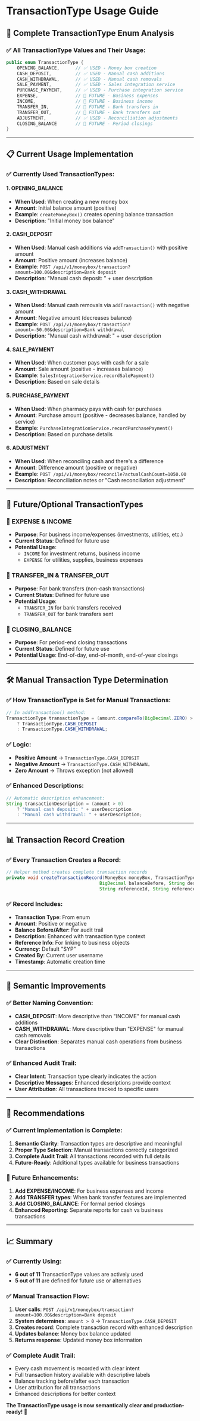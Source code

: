 # TransactionType Usage Guide

## 🎯 **Complete TransactionType Enum Analysis**

### **✅ All TransactionType Values and Their Usage:**

```java
public enum TransactionType {
    OPENING_BALANCE,      // ✅ USED - Money box creation
    CASH_DEPOSIT,         // ✅ USED - Manual cash additions
    CASH_WITHDRAWAL,      // ✅ USED - Manual cash removals
    SALE_PAYMENT,         // ✅ USED - Sales integration service
    PURCHASE_PAYMENT,     // ✅ USED - Purchase integration service
    EXPENSE,              // 🔄 FUTURE - Business expenses
    INCOME,               // 🔄 FUTURE - Business income
    TRANSFER_IN,          // 🔄 FUTURE - Bank transfers in
    TRANSFER_OUT,         // 🔄 FUTURE - Bank transfers out
    ADJUSTMENT,           // ✅ USED - Reconciliation adjustments
    CLOSING_BALANCE       // 🔄 FUTURE - Period closings
}
```

---

## 📋 **Current Usage Implementation**

### **✅ Currently Used TransactionTypes:**

#### **1. OPENING_BALANCE**
- **When Used**: When creating a new money box
- **Amount**: Initial balance amount (positive)
- **Example**: `createMoneyBox()` creates opening balance transaction
- **Description**: "Initial money box balance"

#### **2. CASH_DEPOSIT**
- **When Used**: Manual cash additions via `addTransaction()` with positive amount
- **Amount**: Positive amount (increases balance)
- **Example**: `POST /api/v1/moneybox/transaction?amount=100.00&description=Bank deposit`
- **Description**: "Manual cash deposit: " + user description

#### **3. CASH_WITHDRAWAL**
- **When Used**: Manual cash removals via `addTransaction()` with negative amount
- **Amount**: Negative amount (decreases balance)
- **Example**: `POST /api/v1/moneybox/transaction?amount=-50.00&description=Bank withdrawal`
- **Description**: "Manual cash withdrawal: " + user description

#### **4. SALE_PAYMENT**
- **When Used**: When customer pays with cash for a sale
- **Amount**: Sale amount (positive - increases balance)
- **Example**: `SalesIntegrationService.recordSalePayment()`
- **Description**: Based on sale details

#### **5. PURCHASE_PAYMENT**
- **When Used**: When pharmacy pays with cash for purchases
- **Amount**: Purchase amount (positive - decreases balance, handled by service)
- **Example**: `PurchaseIntegrationService.recordPurchasePayment()`
- **Description**: Based on purchase details

#### **6. ADJUSTMENT**
- **When Used**: When reconciling cash and there's a difference
- **Amount**: Difference amount (positive or negative)
- **Example**: `POST /api/v1/moneybox/reconcile?actualCashCount=1050.00`
- **Description**: Reconciliation notes or "Cash reconciliation adjustment"

---

## 🔄 **Future/Optional TransactionTypes**

### **🔄 EXPENSE & INCOME**
- **Purpose**: For business income/expenses (investments, utilities, etc.)
- **Current Status**: Defined for future use
- **Potential Usage**: 
  - `INCOME` for investment returns, business income
  - `EXPENSE` for utilities, supplies, business expenses

### **🔄 TRANSFER_IN & TRANSFER_OUT**
- **Purpose**: For bank transfers (non-cash transactions)
- **Current Status**: Defined for future use
- **Potential Usage**:
  - `TRANSFER_IN` for bank transfers received
  - `TRANSFER_OUT` for bank transfers sent

### **🔄 CLOSING_BALANCE**
- **Purpose**: For period-end closing transactions
- **Current Status**: Defined for future use
- **Potential Usage**: End-of-day, end-of-month, end-of-year closings

---

## 🛠️ **Manual Transaction Type Determination**

### **✅ How TransactionType is Set for Manual Transactions:**

```java
// In addTransaction() method:
TransactionType transactionType = (amount.compareTo(BigDecimal.ZERO) > 0) 
    ? TransactionType.CASH_DEPOSIT 
    : TransactionType.CASH_WITHDRAWAL;
```

### **✅ Logic:**
- **Positive Amount** → `TransactionType.CASH_DEPOSIT`
- **Negative Amount** → `TransactionType.CASH_WITHDRAWAL`
- **Zero Amount** → Throws exception (not allowed)

### **✅ Enhanced Descriptions:**
```java
// Automatic description enhancement:
String transactionDescription = (amount > 0) 
    ? "Manual cash deposit: " + userDescription
    : "Manual cash withdrawal: " + userDescription;
```

---

## 📊 **Transaction Record Creation**

### **✅ Every Transaction Creates a Record:**

```java
// Helper method creates complete transaction records
private void createTransactionRecord(MoneyBox moneyBox, TransactionType type, BigDecimal amount, 
                                   BigDecimal balanceBefore, String description, 
                                   String referenceId, String referenceType, String currency)
```

### **✅ Record Includes:**
- **Transaction Type**: From enum
- **Amount**: Positive or negative
- **Balance Before/After**: For audit trail
- **Description**: Enhanced with transaction type context
- **Reference Info**: For linking to business objects
- **Currency**: Default "SYP"
- **Created By**: Current user username
- **Timestamp**: Automatic creation time

---

## 🎯 **Semantic Improvements**

### **✅ Better Naming Convention:**
- **CASH_DEPOSIT**: More descriptive than "INCOME" for manual cash additions
- **CASH_WITHDRAWAL**: More descriptive than "EXPENSE" for manual cash removals
- **Clear Distinction**: Separates manual cash operations from business transactions

### **✅ Enhanced Audit Trail:**
- **Clear Intent**: Transaction type clearly indicates the action
- **Descriptive Messages**: Enhanced descriptions provide context
- **User Attribution**: All transactions tracked to specific users

---

## 🎯 **Recommendations**

### **✅ Current Implementation is Complete:**
1. **Semantic Clarity**: Transaction types are descriptive and meaningful
2. **Proper Type Selection**: Manual transactions correctly categorized
3. **Complete Audit Trail**: All transactions recorded with full details
4. **Future-Ready**: Additional types available for business transactions

### **🔄 Future Enhancements:**
1. **Add EXPENSE/INCOME**: For business expenses and income
2. **Add TRANSFER types**: When bank transfer features are implemented
3. **Add CLOSING_BALANCE**: For formal period closings
4. **Enhanced Reporting**: Separate reports for cash vs business transactions

---

## 📈 **Summary**

### **✅ Currently Using:**
- **6 out of 11** TransactionType values are actively used
- **5 out of 11** are defined for future use or alternatives

### **✅ Manual Transaction Flow:**
1. **User calls**: `POST /api/v1/moneybox/transaction?amount=100.00&description=Bank deposit`
2. **System determines**: `amount > 0` → `TransactionType.CASH_DEPOSIT`
3. **Creates record**: Complete transaction record with enhanced description
4. **Updates balance**: Money box balance updated
5. **Returns response**: Updated money box information

### **✅ Complete Audit Trail:**
- Every cash movement is recorded with clear intent
- Full transaction history available with descriptive labels
- Balance tracking before/after each transaction
- User attribution for all transactions
- Enhanced descriptions for better context

**The TransactionType usage is now semantically clear and production-ready! 🚀**
